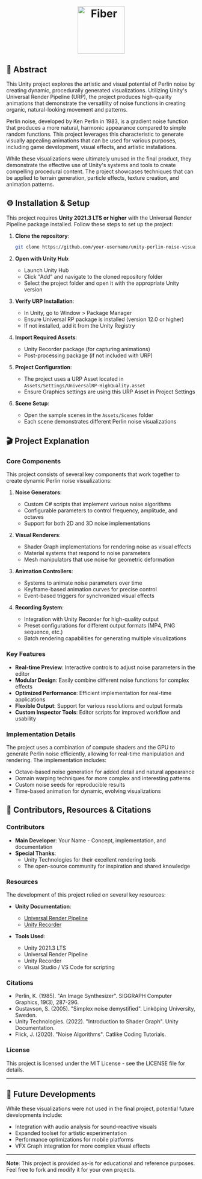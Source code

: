 <h1 align="center">
  <a href="https://gofiber.io">
    <picture>
      <source height="125" media="(prefers-color-scheme: dark)" srcset="https://raw.githubusercontent.com/gofiber/docs/master/static/img/logo-dark.svg">
      <img height="125" alt="Fiber" src="https://raw.githubusercontent.com/gofiber/docs/master/static/img/logo.svg">
    </picture>
  </a>
</h1>

## 🌊 Abstract

This Unity project explores the artistic and visual potential of Perlin noise by creating dynamic, procedurally generated visualizations. Utilizing Unity's Universal Render Pipeline (URP), the project produces high-quality animations that demonstrate the versatility of noise functions in creating organic, natural-looking movement and patterns.

Perlin noise, developed by Ken Perlin in 1983, is a gradient noise function that produces a more natural, harmonic appearance compared to simple random functions. This project leverages this characteristic to generate visually appealing animations that can be used for various purposes, including game development, visual effects, and artistic installations.

While these visualizations were ultimately unused in the final product, they demonstrate the effective use of Unity's systems and tools to create compelling procedural content. The project showcases techniques that can be applied to terrain generation, particle effects, texture creation, and animation patterns.

## ⚙️ Installation & Setup

This project requires **Unity 2021.3 LTS or higher** with the Universal Render Pipeline package installed. Follow these steps to set up the project:

1. **Clone the repository**:
   ```bash
   git clone https://github.com/your-username/unity-perlin-noise-visuals.git
   ```

2. **Open with Unity Hub**:
   - Launch Unity Hub
   - Click "Add" and navigate to the cloned repository folder
   - Select the project folder and open it with the appropriate Unity version

3. **Verify URP Installation**:
   - In Unity, go to Window > Package Manager
   - Ensure Universal RP package is installed (version 12.0 or higher)
   - If not installed, add it from the Unity Registry

4. **Import Required Assets**:
   - Unity Recorder package (for capturing animations)
   - Post-processing package (if not included with URP)

5. **Project Configuration**:
   - The project uses a URP Asset located in `Assets/Settings/UniversalRP-HighQuality.asset`
   - Ensure Graphics settings are using this URP Asset in Project Settings

6. **Scene Setup**:
   - Open the sample scenes in the `Assets/Scenes` folder
   - Each scene demonstrates different Perlin noise visualizations

## 🎬 Project Explanation

### Core Components

This project consists of several key components that work together to create dynamic Perlin noise visualizations:

1. **Noise Generators**: 
   - Custom C# scripts that implement various noise algorithms
   - Configurable parameters to control frequency, amplitude, and octaves
   - Support for both 2D and 3D noise implementations

2. **Visual Renderers**:
   - Shader Graph implementations for rendering noise as visual effects
   - Material systems that respond to noise parameters
   - Mesh manipulators that use noise for geometric deformation

3. **Animation Controllers**:
   - Systems to animate noise parameters over time
   - Keyframe-based animation curves for precise control
   - Event-based triggers for synchronized visual effects

4. **Recording System**:
   - Integration with Unity Recorder for high-quality output
   - Preset configurations for different output formats (MP4, PNG sequence, etc.)
   - Batch rendering capabilities for generating multiple visualizations

### Key Features

- **Real-time Preview**: Interactive controls to adjust noise parameters in the editor
- **Modular Design**: Easily combine different noise functions for complex effects
- **Optimized Performance**: Efficient implementation for real-time applications
- **Flexible Output**: Support for various resolutions and output formats
- **Custom Inspector Tools**: Editor scripts for improved workflow and usability

### Implementation Details

The project uses a combination of compute shaders and the GPU to generate Perlin noise efficiently, allowing for real-time manipulation and rendering. The implementation includes:

- Octave-based noise generation for added detail and natural appearance
- Domain warping techniques for more complex and interesting patterns
- Custom noise seeds for reproducible results
- Time-based animation for dynamic, evolving visualizations

## 👥 Contributors, Resources & Citations

### Contributors

- **Main Developer**: Your Name - Concept, implementation, and documentation
- **Special Thanks**:
  - Unity Technologies for their excellent rendering tools
  - The open-source community for inspiration and shared knowledge

### Resources

The development of this project relied on several key resources:

- **Unity Documentation**: 
  - [Universal Render Pipeline](https://docs.unity3d.com/Packages/com.unity.render-pipelines.universal@12.0/manual/index.html)
  - [Unity Recorder](https://docs.unity3d.com/Packages/com.unity.recorder@3.0/manual/index.html)

- **Tools Used**:
  - Unity 2021.3 LTS
  - Universal Render Pipeline
  - Unity Recorder
  - Visual Studio / VS Code for scripting

### Citations

- Perlin, K. (1985). "An Image Synthesizer". SIGGRAPH Computer Graphics, 19(3), 287-296.
- Gustavson, S. (2005). "Simplex noise demystified". Linköping University, Sweden.
- Unity Technologies. (2022). "Introduction to Shader Graph". Unity Documentation.
- Flick, J. (2020). "Noise Algorithms". Catlike Coding Tutorials.

### License

This project is licensed under the MIT License - see the LICENSE file for details.

---

## 🚀 Future Developments

While these visualizations were not used in the final project, potential future developments include:

- Integration with audio analysis for sound-reactive visuals
- Expanded toolset for artistic experimentation
- Performance optimizations for mobile platforms
- VFX Graph integration for more complex visual effects

---

**Note**: This project is provided as-is for educational and reference purposes. Feel free to fork and modify it for your own projects.